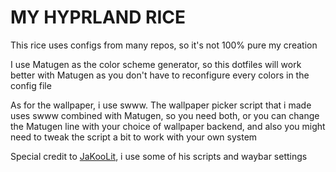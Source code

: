 # MY HYPRLAND RICE
This rice uses configs from many repos, so it's not 100% pure my creation

I use Matugen as the color scheme generator, so this dotfiles will work better with Matugen as you don't have to reconfigure every colors in the config file

As for the wallpaper, i use swww. The wallpaper picker script that i made uses swww combined with Matugen, so you need both, or you can change the Matugen line with your choice of wallpaper backend, and also you might need to tweak the script a bit to work with your own system

Special credit to [JaKooLit](https://github.com/JaKooLit), i use some of his scripts and waybar settings
